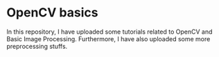 # OpenCV basics
In this repository, I have uploaded some tutorials related to OpenCV and Basic Image Processing.
Furthermore, I have also uploaded some more preprocessing stuffs.
